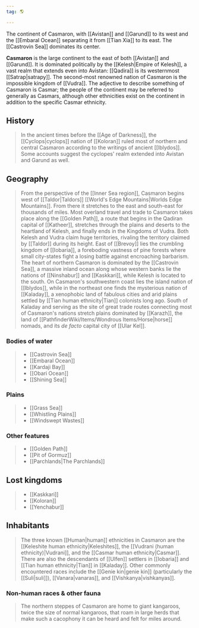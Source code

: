 ```yaml
---
tag: 🌎

---
```

The continent of Casmaron, with [[Avistan]] and [[Garund]] to its west and the [[Embaral Ocean]] separating it from [[Tian Xia]] to its east. The [[Castrovin Sea]] dominates its center.
> 
**Casmaron** is the large continent to the east of both [[Avistan]] and [[Garund]]. It is dominated politically by the [[Kelesh|Empire of Kelesh]], a vast realm that extends even into Avistan: [[Qadira]] is its westernmost [[Satrap|satrapy]]. The second-most renowned nation of Casmaron is the impossible kingdom of [[Vudra]]. The adjective to describe something of Casmaron is Casmar; the people of the continent may be referred to generally as Casmars, although other ethnicities exist on the continent in addition to the specific Casmar ethnicity.






## History

> In the ancient times before the [[Age of Darkness]], the [[Cyclops|cyclops]] nation of [[Koloran]] ruled most of northern and central Casmaron according to the writings of ancient [[Iblydos]]. Some accounts suggest the cyclopes' realm extended into Avistan and Garund as well.


## Geography

> From the perspective of the [[Inner Sea region]], Casmaron begins west of [[Taldor|Taldors]] [[World's Edge Mountains|Worlds Edge Mountains]]. From there it stretches to the east and south-east for thousands of miles. Most overland travel and trade to Casmaron takes place along the [[Golden Path]], a route that begins in the Qadiran capital of [[Katheer]], stretches through the plains and deserts to the heartland of Kelesh, and finally ends in the Kingdoms of Vudra. Both Kelesh and Vudra claim huge territories, rivaling the territory claimed by [[Taldor]] during its height.
> East of [[Brevoy]] lies the crumbling kingdom of [[Iobaria]], a foreboding vastness of pine forests where small city-states fight a losing battle against encroaching barbarism.
> The heart of northern Casmaron is dominated by the [[Castrovin Sea]], a massive inland ocean along whose western banks lie the nations of [[Ninshabur]] and [[Kaskkari]], while Kelesh is located to the south.
> On Casmaron's southwestern coast lies the island nation of [[Iblydos]], while in the northeast one finds the mysterious nation of [[Kaladay]], a xenophobic land of fabulous cities and arid plains settled by [[Tian human ethnicity|Tian]] colonists long ago. South of Kaladay and serving as the site of great trade routes connecting most of Casmaron's nations stretch plains dominated by [[Karazh]], the land of [[PathfinderWiki/Items/Wondrous Items/Horse|horse]] nomads, and its *de facto* capital city of [[Ular Kel]].


### Bodies of water

> - [[Castrovin Sea]]
> - [[Embaral Ocean]]
> - [[Kardaji Bay]]
> - [[Obari Ocean]]
> - [[Shining Sea]]

### Plains

> - [[Grass Sea]]
> - [[Whistling Plains]]
> - [[Windswept Wastes]]

### Other features

> - [[Golden Path]]
> - [[Pit of Gormuz]]
> - [[Parchlands|The Parchlands]]

## Lost kingdoms

> - [[Kaskkari]]
> - [[Koloran]]
> - [[Yenchabur]]

## Inhabitants

> The three known [[Human|human]] ethnicities in Casmaron are the [[Keleshite human ethnicity|Keleshites]], the [[Vudrani (human ethnicity)|Vudrani]], and the [[Casmar human ethnicity|Casmar]]. There are also the descendants of [[Ulfen]] settlers in [[Iobaria]] and [[Tian human ethnicity|Tian]] in [[Kaladay]]. Other commonly encountered races include the [[Genie kin|genie kin]] (particularly the [[Suli|suli]]), [[Vanara|vanaras]], and [[Vishkanya|vishkanyas]].


### Non-human races & other fauna

> The northern steppes of Casmaron are home to giant kangaroos, twice the size of normal kangaroos, that roam in large herds that make such a cacophony it can be heard and felt for miles around.









